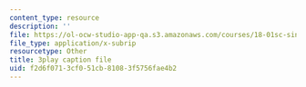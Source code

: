 ```yaml
---
content_type: resource
description: ''
file: https://ol-ocw-studio-app-qa.s3.amazonaws.com/courses/18-01sc-single-variable-calculus-fall-2010/f2d6f0713cf051cb81083f5756fae4b2_BSAA0akmPEU.vtt
file_type: application/x-subrip
resourcetype: Other
title: 3play caption file
uid: f2d6f071-3cf0-51cb-8108-3f5756fae4b2
---
```

